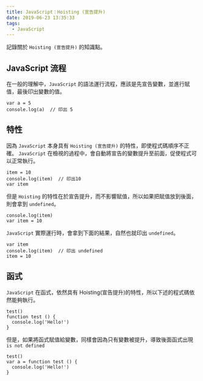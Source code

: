 ```yaml
---
title: JavaScript：Hoisting (宣告提升)
date: 2019-06-23 13:35:33
tags:
  - JavaScript
---
```

記錄關於 `Hoisting (宣告提升)` 的知識點。
<!--more-->
## JavaScript 流程
在一般的理解中，`JavaScript` 的語法運行流程，應該是先宣告變數，並進行賦值，最後印出變數的值。
```
var a = 5
console.log(a)  // 印出 5
```
## 特性
因為 `JavaScript` 本身具有 `Hoisting (宣告提升)` 的特性，即使程式碼順序不正確。
`JavaScript` 在檢視的過程中，會自動將宣告的變數提升至前面，促使程式可以正常執行。
```
item = 10
console.log(item)  // 印出10
var item
```
但是 `Hoisting` 的特性在於宣告提升，而不影響賦值，所以如果把賦值放到後面，則會拿到 `undefined`。
```
console.log(item)
var item = 10
```
`JavaScript` 實際運行時，會拿到下面的結果，自然也就印出 `undefined`。
```
var item
console.log(item)  // 印出 undefined
item = 10
```
## 函式
`JavaScript` 在函式，依然具有 Hoisting(宣告提升)的特性，所以下述的程式碼依然能夠執行。
```
test()
function test () {
  console.log('Hello!')
}
```
但是，如果將函式賦值給變數，同樣會因為只有變數被提升，導致後面函式出現 `is not defined`
```
test()
var a = function test () {
  console.log('Hello!')
}
```